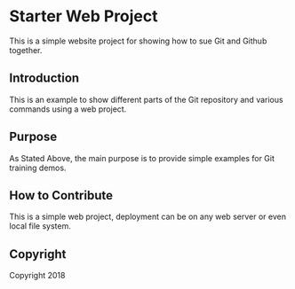 # Starter Web Project

This is a simple website project for showing how to sue Git and Github together.

## Introduction

This is an example to show different parts of the Git repository and various commands using a web project.

## Purpose
As Stated Above, the main purpose is to provide simple examples for Git training demos.

## How to Contribute
This is a simple web project, deployment can be on any web server or even local file system.

## Copyright

Copyright 2018